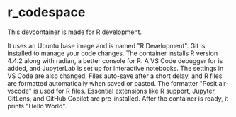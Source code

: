 # r_codespace

This devcontainer is made for R development. 

It uses an Ubuntu base image and is named "R Development". Git is installed to manage your code changes. The container installs R version 4.4.2 along with radian, a better console for R. A VS Code debugger for is added, and JupyterLab is set up for interactive notebooks. The settings in VS Code are also changed. Files auto-save after a short delay, and R files are formatted automatically when saved or pasted. The formatter "Posit.air-vscode" is used for R files. Essential extensions like R support, Jupyter, GitLens, and GitHub Copilot are pre-installed. After the container is ready, it prints "Hello World".
